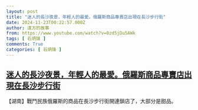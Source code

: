 ```yaml
---
layout: post
title: "迷人的長沙夜景，年輕人的最愛。俄羅斯商品專賣店出現在長沙步行街"
date: 2024-11-23T00:22:57.000Z
author: 遠方的故事
from: https://www.youtube.com/watch?v=0zd5jDu5AWk
tags: [ 石炳锋 ]
comments: True
categories: [ 石炳锋 ]
---
```

<!--1732321377000-->
[迷人的長沙夜景，年輕人的最愛。俄羅斯商品專賣店出現在長沙步行街](https://www.youtube.com/watch?v=0zd5jDu5AWk)
------

<div>
【湖南】戰鬥民族俄羅斯的商品在長沙步行街開連鎖店了，大部分是甜品。
</div>
